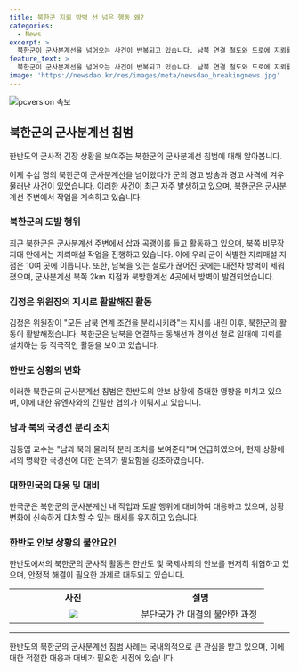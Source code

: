 ```yaml
---
title: 북한군 지뢰 방벽 선 넘은 행동 왜?
categories:
  - News
excerpt: >
  북한군이 군사분계선을 넘어오는 사건이 반복되고 있습니다. 남북 연결 철도와 도로에 지뢰를 설치하고, 북쪽 비무장지대에서 지뢰매설 등의 작업을 벌이고 있습니다. 이는 김정은 위원장의 지시 이후 활발해진 움직임으로, 핵심은 명확한 국경선과 분리조치를 보이는 것입니다. 북한군의 군사분계선 침범은 정전협정을 위반하는지 여부가 유엔사와 협의 중에 있다고 합참 관계자가 밝혔습니다. (문자 수: 204)
feature_text: >
  북한군이 군사분계선을 넘어오는 사건이 반복되고 있습니다. 남북 연결 철도와 도로에 지뢰를 설치하고, 북쪽 비무장지대에서 지뢰매설 등의 작업을 벌이고 있습니다. 이는 김정은 위원장의 지시 이후 활발해진 움직임으로, 핵심은 명확한 국경선과 분리조치를 보이는 것입니다. 북한군의 군사분계선 침범은 정전협정을 위반하는지 여부가 유엔사와 협의 중에 있다고 합참 관계자가 밝혔습니다. (문자 수: 204)
image: 'https://newsdao.kr/res/images/meta/newsdao_breakingnews.jpg'
---
```


<p><img src="https://newsdao.kr/res/images/meta/newsdao_breakingnews.jpg" alt="pcversion 속보" /></p>

<h2 data-ke-size="size26">북한군의 군사분계선 침범</h2>

<p>한반도의 군사적 긴장 상황을 보여주는 북한군의 군사분계선 침범에 대해 알아봅니다.</p>

<p data-ke-size="size16">어제 수십 명의 북한군이 군사분계선을 넘어왔다가 군의 경고 방송과 경고 사격에 겨우 물러난 사건이 있었습니다. 이러한 사건이 최근 자주 발생하고 있으며, 북한군은 군사분계선 주변에서 작업을 계속하고 있습니다.</p>

<h3><b>북한군의 도발 행위</b></h3>

<p data-ke-size="size16">최근 북한군은 군사분계선 주변에서 삽과 곡괭이를 들고 활동하고 있으며, 북쪽 비무장지대 안에서는 지뢰매설 작업을 진행하고 있습니다. 이에 우리 군이 식별한 지뢰매설 지점은 10여 곳에 이릅니다. 또한, 남북을 잇는 철로가 끊어진 곳에는 대전차 방벽이 세워졌으며, 군사분계선 북쪽 2km 지점과 북방한계선 4곳에서 방벽이 발견되었습니다.</p>

<h3><b>김정은 위원장의 지시로 활발해진 활동</b></h3>

<p data-ke-size="size16">김정은 위원장이 "모든 남북 연계 조건을 분리시키라"는 지시를 내린 이후, 북한군의 활동이 활발해졌습니다. 북한군은 남북을 연결하는 동해선과 경의선 철로 일대에 지뢰를 설치하는 등 적극적인 활동을 보이고 있습니다.</p>

<h3><b>한반도 상황의 변화</b></h3>

<p data-ke-size="size16">이러한 북한군의 군사분계선 침범은 한반도의 안보 상황에 중대한 영향을 미치고 있으며, 이에 대한 유엔사와의 긴밀한 협의가 이뤄지고 있습니다.</p>

<h3><b>남과 북의 국경선 분리 조치</b></h3>

<p data-ke-size="size16">김동엽 교수는 "남과 북의 물리적 분리 조치를 보여준다"며 언급하였으며, 현재 상황에서의 명확한 국경선에 대한 논의가 필요함을 강조하였습니다.</p>

<h3><b>대한민국의 대응 및 대비</b></h3>

<p data-ke-size="size16">한국군은 북한군의 군사분계선 내 작업과 도발 행위에 대비하여 대응하고 있으며, 상황 변화에 신속하게 대처할 수 있는 태세를 유지하고 있습니다.</p>

<h3><b>한반도 안보 상황의 불안요인</b></h3>

<p data-ke-size="size16">한반도에서의 북한군의 군사적 활동은 한반도 및 국제사회의 안보를 현저히 위협하고 있으며, 안정적 해결이 필요한 과제로 대두되고 있습니다.</p>

<table>
    <tbody>
        <tr>
            <td style="text-align: center; width: 213px; height: 17px;"><b>사진</b></td>
            <td style="text-align: center; width: 213px; height: 17px;"><b>설명</b></td>
        </tr>
        <tr>
            <td style="text-align: center; height: 17px;"><img src="이미지링크1" /></td>
            <td style="text-align: left; height: 17px;">분단국가 간 대결의 불안한 과정</td>
        </tr>
    </tbody>
</table>

<hr />

<p data-ke-size="size16">한반도의 북한군의 군사분계선 침범 사례는 국내외적으로 큰 관심을 받고 있으며, 이에 대한 적절한 대응과 대비가 필요한 시점에 있습니다.</p>

